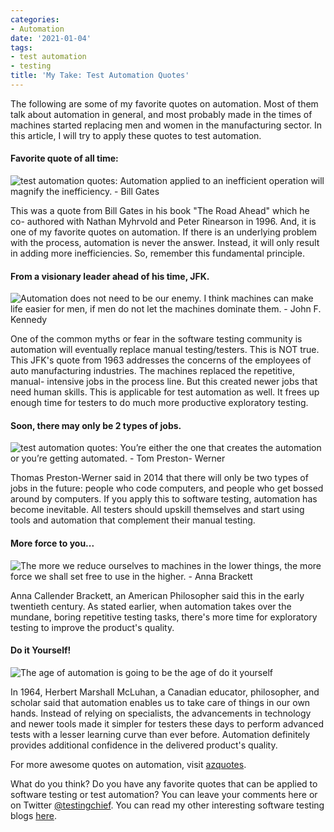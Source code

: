 ```yaml
---
categories:
- Automation
date: '2021-01-04'
tags:
- test automation
- testing
title: 'My Take: Test Automation Quotes'
---
```


The following are some of my favorite quotes on automation. Most of them talk
about automation in general, and most probably made in the times of machines
started replacing men and women in the manufacturing sector. In this article,
I will try to apply these quotes to test automation.

#### Favorite quote of all time:

![test automation quotes: Automation applied to an inefficient operation will
magnify the inefficiency. - Bill Gates](./assets/img/posts/quote-automation-applied-to-an-inefficient-operation-will-magnify-the-inefficiency-bill-gates-134-29-94.jpg)

This was a quote from Bill Gates in his book "The Road Ahead" which he co-
authored with Nathan Myhrvold and Peter Rinearson in 1996. And, it is one of
my favorite quotes on automation. If there is an underlying problem with the
process, automation is never the answer. Instead, it will only result in
adding more inefficiencies. So, remember this fundamental principle.

#### From a visionary leader ahead of his time, JFK.

![Automation does not need to be our enemy. I think machines can make life
easier for men, if men do not let the machines dominate them. - John F.
Kennedy](./assets/img/posts/quote-automation-does-not-need-to-be-our-enemy-i-think-machines-can-make-life-easier-for-men-john-f-kennedy-60-90-22.jpg)

One of the common myths or fear in the software testing community is
automation will eventually replace manual testing/testers. This is NOT true.
This JFK's quote from 1963 addresses the concerns of the employees of auto
manufacturing industries. The machines replaced the repetitive, manual-
intensive jobs in the process line. But this created newer jobs that need
human skills. This is applicable for test automation as well. It frees up
enough time for testers to do much more productive exploratory testing.

#### Soon, there may only be 2 types of jobs.

![test automation quotes: You’re either the one that creates the automation or
you’re getting automated. - Tom Preston-
Werner](./assets/img/posts/quote-you-re-either-the-one-that-creates-the-automation-or-you-re-getting-automated-tom-preston-werner-111-12-42.jpg)

Thomas Preston-Werner said in 2014 that there will only be two types of jobs
in the future: people who code computers, and people who get bossed around by
computers. If you apply this to software testing, automation has become
inevitable. All testers should upskill themselves and start using tools and
automation that complement their manual testing.

#### More force to you...

![The more we reduce ourselves to machines in the lower things, the more force
we shall set free to use in the higher. - Anna
Brackett](./assets/img/posts/quote-the-more-we-reduce-ourselves-to-machines-in-the-lower-things-the-more-force-we-shall-anna-brackett-125-57-84.jpg)

Anna Callender Brackett, an American Philosopher said this in the early
twentieth century. As stated earlier, when automation takes over the mundane,
boring repetitive testing tasks, there's more time for exploratory testing to
improve the product's quality.

#### Do it Yourself!

![The age of automation is going to be the age of do it
yourself](./assets/img/posts/quote-the-age-of-automation-is-going-to-be-the-age-of-do-it-yourself-marshall-mcluhan-134-29-95.jpg)

In 1964, Herbert Marshall McLuhan, a Canadian educator, philosopher, and
scholar said that automation enables us to take care of things in our own
hands. Instead of relying on specialists, the advancements in technology and
newer tools made it simpler for testers these days to perform advanced tests
with a lesser learning curve than ever before. Automation definitely provides
additional confidence in the delivered product's quality.

For more awesome quotes on automation, visit
[azquotes](https://www.azquotes.com/quotes/topics/automation.html).

What do you think? Do you have any favorite quotes that can be applied to
software testing or test automation? You can leave your comments here or on
Twitter [@testingchief](https://twitter.com/testingchief). You can read my
other interesting software testing blogs
[here](https://testingchief.com/blog/).